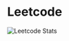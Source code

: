 # Leetcode

![Leetcode Stats](https://leetcard.jacoblin.cool/chef_shubho?width=500&height=500,ext=activity)
